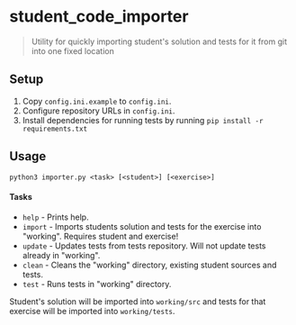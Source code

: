 # student_code_importer
> Utility for quickly importing student's solution and tests for it from git into one fixed location

## Setup
1. Copy `config.ini.example` to `config.ini`.
2. Configure repository URLs in `config.ini`.
3. Install dependencies for running tests by running `pip install -r requirements.txt`

## Usage
`python3 importer.py <task> [<student>] [<exercise>]`

#### Tasks

* `help` - Prints help.
* `import` - Imports students solution and tests for the exercise into "working". Requires student and exercise!
* `update` - Updates tests from tests repository. Will not update tests already in "working".
* `clean` - Cleans the "working" directory, existing student sources and tests.
* `test` - Runs tests in "working" directory.

Student's solution will be imported into `working/src` and tests for that exercise will be imported into `working/tests`.
